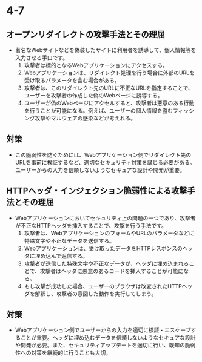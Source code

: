 # 4-7
## オープンリダイレクトの攻撃手法とその理屈
- 著名なWebサイトなどを偽装したサイトに利用者を誘導して、個人情報等を入力させる手口です。
	1. 攻撃者は標的となるWebアプリケーションにアクセスする。
	2. Webアプリケーションは、リダイレクト処理を行う場合に外部のURLを受け取るパラメータを含む場合がある。
	3. 攻撃者は、このリダイレクト先のURLに不正なURLを指定することで、ユーザーを攻撃者の作成した偽のWebページに誘導する。
	4. ユーザーが偽のWebページにアクセルすると、攻撃者は悪意のある行動を行うことが可能になる。例えば、ユーザーの個人情報を盗むフィッシング攻撃やマルウェアの感染などが考えれる。

## 対策
- この脆弱性を防ぐためには、Webアプリケーション側でリダイレクト先のURLを事前に検証するなど、適切なセキュリティ対策を講じる必要がある。ユーザーからの入力を信頼しないようなセキュアな設計や開発が重要。

## HTTPヘッダ・インジェクション脆弱性による攻撃手法とその理屈 
- Webアプリケーションにおいてセキュリティ上の問題の一つであり、攻撃者が不正なHTTPヘッダを挿入することで、攻撃を行う手法です。
	1. 攻撃者は、WebアプリケーションのフォームやURLのパラメータなどに特殊文字や不正なデータを送信する。
	2. Webアプリケーションは、受け取ったデータをHTTPレスポンスのヘッダに埋め込んで返信する。
	3. 攻撃者が送信した特殊文字や不正なデータが、ヘッダに埋め込まれることで、攻撃者はヘッダに悪意のあるコードを挿入することが可能になる。
	4. もし攻撃が成功した場合、ユーザーのブラウザは改変されたHTTPヘッダを解釈し、攻撃者の意図した動作を実行してしまう。

## 対策
- Webアプリケーション側でユーザーからの入力を適切に検証・エスケープすることが重要。ヘッダに埋め込むデータを信頼しないようなセキュアな設計や開発が必要。また、セキュリティアップデートを適切に行い、既知の脆弱性への対策を継続的に行うことも大切。
